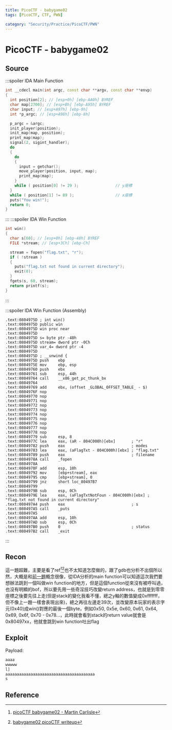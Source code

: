 ```yaml
---
title: PicoCTF - babygame02
tags: [PicoCTF, CTF, PWN]

category: "Security/Practice/PicoCTF/PWN"
---
```


# PicoCTF - babygame02
## Source
:::spoiler IDA Main Function
```cpp
int __cdecl main(int argc, const char **argv, const char **envp)
{
  int position[2]; // [esp+0h] [ebp-AA0h] BYREF
  char map[2700]; // [esp+Bh] [ebp-A95h] BYREF
  char input; // [esp+A97h] [ebp-9h]
  int *p_argc; // [esp+A98h] [ebp-8h]

  p_argc = &argc;
  init_player(position);
  init_map(map, position);
  print_map(map);
  signal(2, sigint_handler);
  do
  {
    do
    {
      input = getchar();
      move_player(position, input, map);
      print_map(map);
    }
    while ( position[0] != 29 );                // y座標
  }
  while ( position[1] != 89 );                  // x座標
  puts("You win!");
  return 0;
}
```
:::
:::spoiler IDA Win Function
```cpp
int win()
{
  char s[60]; // [esp+0h] [ebp-48h] BYREF
  FILE *stream; // [esp+3Ch] [ebp-Ch]

  stream = fopen("flag.txt", "r");
  if ( !stream )
  {
    puts("flag.txt not found in current directory");
    exit(0);
  }
  fgets(s, 60, stream);
  return printf(s);
}
```
:::

:::spoiler IDA Win Function (Assembly)
```assembly
.text:0804975D ; int win()
.text:0804975D public win
.text:0804975D win proc near
.text:0804975D
.text:0804975D s= byte ptr -48h
.text:0804975D stream= dword ptr -0Ch
.text:0804975D var_4= dword ptr -4
.text:0804975D
.text:0804975D ; __unwind {
.text:0804975D push    ebp
.text:0804975E mov     ebp, esp
.text:08049760 push    ebx
.text:08049761 sub     esp, 44h
.text:08049764 call    __x86_get_pc_thunk_bx
.text:08049764
.text:08049769 add     ebx, (offset _GLOBAL_OFFSET_TABLE_ - $)
.text:0804976F nop
.text:08049770 nop
.text:08049771 nop
.text:08049772 nop
.text:08049773 nop
.text:08049774 nop
.text:08049775 nop
.text:08049776 nop
.text:08049777 nop
.text:08049778 nop
.text:08049779 sub     esp, 8
.text:0804977C lea     eax, (aR - 804C000h)[ebx]       ; "r"
.text:08049782 push    eax                             ; modes
.text:08049783 lea     eax, (aFlagTxt - 804C000h)[ebx] ; "flag.txt"
.text:08049789 push    eax                             ; filename
.text:0804978A call    _fopen
.text:0804978A
.text:0804978F add     esp, 10h
.text:08049792 mov     [ebp+stream], eax
.text:08049795 cmp     [ebp+stream], 0
.text:08049799 jnz     short loc_80497B7
.text:08049799
.text:0804979B sub     esp, 0Ch
.text:0804979E lea     eax, (aFlagTxtNotFoun - 804C000h)[ebx] ; "flag.txt not found in current directory"
.text:080497A4 push    eax                             ; s
.text:080497A5 call    _puts
.text:080497A5
.text:080497AA add     esp, 10h
.text:080497AD sub     esp, 0Ch
.text:080497B0 push    0                               ; status
.text:080497B2 call    _exit
```
:::

## Recon
這一題超難，主要是看了ref[^babygame02_martin_wp][^babygame02_ryan_wp]也不太知道怎麼做的，跟了gdb也分析不出個所以然，大概是和[前一題](https://hackmd.io/@SBK6401/rytbWvp5h)概念很像，從IDA分析的main function可以知道這次我們要想辦法跳到一個叫做win function的地方，但是這個function從來沒有被呼叫過，也沒有明顯的bof，所以要先用一些奇淫技巧改變return address，也就是到零零座標之後要先往上走(但是stack的變化我看不懂，總之y軸的數值變成0xfffffff，但不像上一題一樣會表現出來)，總之再往左邊走39次，並改變原本玩家的表示字元(0x40)成win()對應的最後一個byte，例如0x50, 0x5e, 0x60, 0x61, 0x64, 0x69, 0x6f, 0x70 - 0x78...，此時就會看到stack的return value就會是0x80497xx，他就會跳到win function吐出flag
## Exploit
Payload:
```bash
aaaa
wwwww
l]
aaaaaaaaaaaaaaaaaaaaaaaaaaaaaaaaaaaaaaa
s
```
## Reference
[^babygame02_martin_wp]:[ picoCTF babygame02 - Martin Carlisle](https://youtu.be/y2E9fGfV6sI)
[^babygame02_ryan_wp]:[babygame02 picoCTF writeup](https://blog.ry4n.org/babygame02-picoctf-writeup-6bf57b54f7b3)
